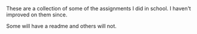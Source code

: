 
These are a collection of some of the assignments I did in school. I haven't improved on them since.

Some will have a readme and others will not.
